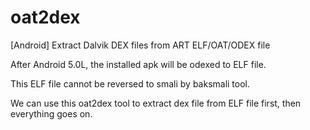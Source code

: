 # oat2dex
[Android] Extract Dalvik DEX files from ART ELF/OAT/ODEX file

After Android 5.0L, the installed apk will be odexed to ELF file.

This ELF file cannot be reversed to smali by baksmali tool.

We can use this oat2dex tool to extract dex file from ELF file first, then everything goes on.
